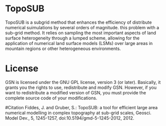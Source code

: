 # TopoSUB
TopoSUB is a subgrid method that enhances the efficiency of  distribute numerical suimulations by several orders of magnitude. this problem with a sub-grid method. It relies on sampling the most important aspects of land surface heterogeneity through a lumped scheme, allowing for the application of numerical land surface models (LSMs) over large areas in mountain regions or other heterogeneous environments. 

# License
GSN is licensed under the GNU GPL license, version 3 (or later). Basically, it grants you the rights to use, redistribute and modify GSN. However, if you want to redistribute a modified version of GSN, you must provide the complete source code of your modifications.

#Citation 
Fiddes, J. and Gruber, S.: TopoSUB: a tool for efficient large area numerical modelling in complex topography at sub-grid scales, Geosci. Model Dev., 5, 1245-1257, doi:10.5194/gmd-5-1245-2012, 2012.
